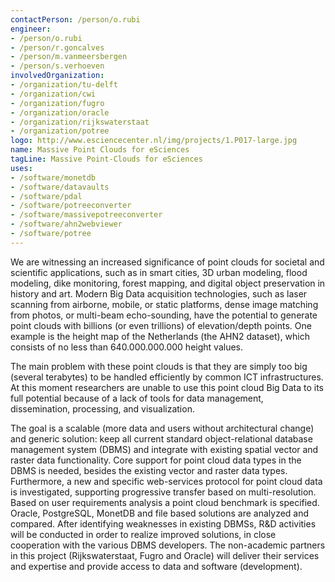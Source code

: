 ```yaml
---
contactPerson: /person/o.rubi
engineer:
- /person/o.rubi
- /person/r.goncalves
- /person/m.vanmeersbergen
- /person/s.verhoeven
involvedOrganization:
- /organization/tu-delft
- /organization/cwi
- /organization/fugro
- /organization/oracle
- /organization/rijkswaterstaat
- /organization/potree
logo: http://www.esciencecenter.nl/img/projects/1.P017-large.jpg
name: Massive Point Clouds for eSciences
tagLine: Massive Point-Clouds for eSciences
uses:
- /software/monetdb
- /software/datavaults
- /software/pdal
- /software/potreeconverter
- /software/massivepotreeconverter
- /software/ahn2webviewer
- /software/potree
---
```

We are witnessing an increased significance of point clouds for societal and scientific applications, such as in smart cities, 3D urban modeling, flood modeling, dike monitoring, forest mapping, and digital object preservation in history and art. Modern Big Data acquisition technologies, such as laser scanning from airborne, mobile, or static platforms, dense image matching from photos, or multi-beam echo-sounding, have the potential to generate point clouds with billions (or even trillions) of elevation/depth points. One example is the height map of the Netherlands (the  AHN2 dataset), which consists of no less than 640.000.000.000 height values.

The main problem with these point clouds is that they are simply too big (several terabytes) to be handled efficiently by common ICT infrastructures. At this moment researchers are unable to use this point cloud Big Data to its full potential because of a lack of tools for data management, dissemination, processing, and visualization.

The goal is a scalable (more data and users without architectural change) and generic solution: keep all current standard object-relational database management system (DBMS) and integrate with existing spatial vector and raster data functionality. Core support for point cloud data types in the DBMS is needed, besides the existing vector and raster data types. Furthermore, a new and specific web-services protocol for point cloud data is investigated, supporting progressive transfer based on multi-resolution. Based on user requirements analysis a point cloud benchmark is specified. Oracle, PostgreSQL, MonetDB and file based solutions are analyzed and compared. After identifying weaknesses in existing DBMSs, R&D activities will be conducted in order to realize improved solutions, in close cooperation with the various DBMS developers. The non-academic partners in this project (Rijkswaterstaat, Fugro and Oracle) will deliver their services and expertise and provide access to data and software (development).
